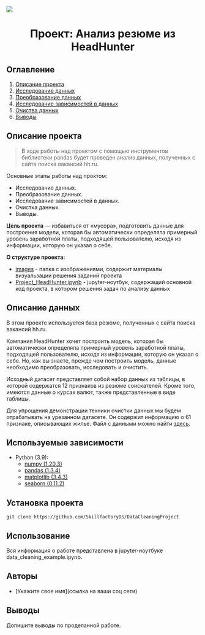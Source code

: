 
![](./images/data_cleaning.png)
# <center> Проект: Анализ резюме из HeadHunter </center>
## Оглавление
1. [Описание проекта](#Описание-проекта)
2. [Исследование данных](#Исследование-данных)
3. [Преобразование данных](#Преобразование-данных)
4. [Исследование зависимостей в данных](#Использование-зависимостей-в-данных)
5. [Очиства данных](#Очистка-данных)
6. [Выводы](Использование-проекта)

## Описание проекта

> В ходе работы над проектом с помощью инструментов библиотеки pandas будет проведен анализ данных, полученных с сайта  поиска вакансий hh.ru. 

Основные этапы работы над проктом:
* Исследование данных.
* Преобразование данных.
* Исследование зависимостей в данных.
* Очистка данных.
* Выводы.


**Цель проекта** — избавиться от «мусора», подготовить данные для построения модели, которая бы автоматически определяла примерный уровень заработной платы, подходящей пользователю, исходя из информации, которую он указал о себе.



**О структуре проекта:**
* [images](./images) - папка с изображениями, содержит материалы визуальзации решения заданий проекта
* [Project_HeadHunter.ipynb](./Project_HeadHunter.ipynb) - jupyter-ноутбук, содержащий основной код проекта, в котором решения задач по анализу данных


## Описание данных
В этом проекте используется база резюме, полученных с сайта поиска вакансий hh.ru.

Компания HeadHunter хочет построить модель, которая бы автоматически определяла примерный уровень заработной платы, подходящей пользователю, исходя из информации, которую он указал о себе. Но, как вы знаете, прежде чем построить модель, данные необходимо преобразовать, исследовать и очистить.

Исходный датасет представляет собой набор данных из таблицы, в которой содержатся 12 признаков из резюме соискателей.
Кроме того, имеются данные о курсах валют, также представленные в виде таблицы.

Для упрощения демонстрации техники очистки данных мы будем отрабатывать на урезанном датасете. Он содержит информацию о 61 признаке, описывающих жилье. Файл с данными можно найти [здесь](./data/sber_data.csv).

## Используемые зависимости
* Python (3.9):
    * [numpy (1.20.3)](https://numpy.org)
    * [pandas (1.3.4)](https://pandas.pydata.org)
    * [matplotlib (3.4.3)](https://matplotlib.org)
    * [seaborn (0.11.2)](https://seaborn.pydata.org)

## Установка проекта

```
git clone https://github.com/SkillfactoryDS/DataCleaningProject
```

## Использование
Вся информация о работе представлена в jupyter-ноутбуке data_cleaning_example.ipynb.

## Авторы

* [Укажите свое имя](ссылка на ваши соц сети)

## Выводы

Допишите выводы по проделанной работе.
